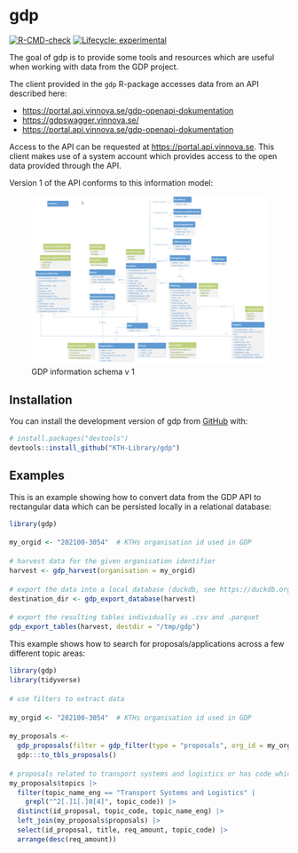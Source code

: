 
<!-- README.md is generated from README.Rmd. Please edit that file -->

# gdp

<!-- badges: start -->

[![R-CMD-check](https://github.com/KTH-Library/gdp/actions/workflows/R-CMD-check.yaml/badge.svg)](https://github.com/KTH-Library/gdp/actions/workflows/R-CMD-check.yaml)
[![Lifecycle:
experimental](https://img.shields.io/badge/lifecycle-experimental-orange.svg)](https://lifecycle.r-lib.org/articles/stages.html#experimental)
<!-- badges: end -->

The goal of gdp is to provide some tools and resources which are useful
when working with data from the GDP project.

The client provided in the `gdp` R-package accesses data from an API
described here:

- <https://portal.api.vinnova.se/gdp-openapi-dokumentation>
- <https://gdpswagger.vinnova.se/>
- <https://portal.api.vinnova.se/gdp-openapi-dokumentation>

Access to the API can be requested at <https://portal.api.vinnova.se>.
This client makes use of a system account which provides access to the
open data provided through the API.

Version 1 of the API conforms to this information model:

<figure>
<img src="gdp_schema_v1.png" alt="GDP information schema v 1" />
<figcaption aria-hidden="true">GDP information schema v 1</figcaption>
</figure>

## Installation

You can install the development version of gdp from
[GitHub](https://github.com/) with:

``` r
# install.packages("devtools")
devtools::install_github("KTH-Library/gdp")
```

## Examples

This is an example showing how to convert data from the GDP API to
rectangular data which can be persisted locally in a relational
database:

``` r
library(gdp)

my_orgid <- "202100-3054"  # KTHs organisation id used in GDP

# harvest data for the given organisation identifier
harvest <- gdp_harvest(organisation = my_orgid)

# export the data into a local database (duckdb, see https://duckdb.org)
destination_dir <- gdp_export_database(harvest)

# export the resulting tables individually as .csv and .parquet
gdp_export_tables(harvest, destdir = "/tmp/gdp")
```

This example shows how to search for proposals/applications across a few
different topic areas:

``` r
library(gdp)
library(tidyverse)

# use filters to extract data

my_orgid <- "202100-3054"  # KTHs organisation id used in GDP

my_proposals <- 
  gdp_proposals(filter = gdp_filter(type = "proposals", org_id = my_orgid)) |> 
  gdp:::to_tbls_proposals()

# proposals related to transport systems and logistics or has code which begins w "2.1.04"
my_proposals$topics |> 
  filter(topic_name_eng == "Transport Systems and Logistics" | 
    grepl("^2[.]1[.]0[4]", topic_code)) |> 
  distinct(id_proposal, topic_code, topic_name_eng) |> 
  left_join(my_proposals$proposals) |> 
  select(id_proposal, title, req_amount, topic_code) |> 
  arrange(desc(req_amount))
```
